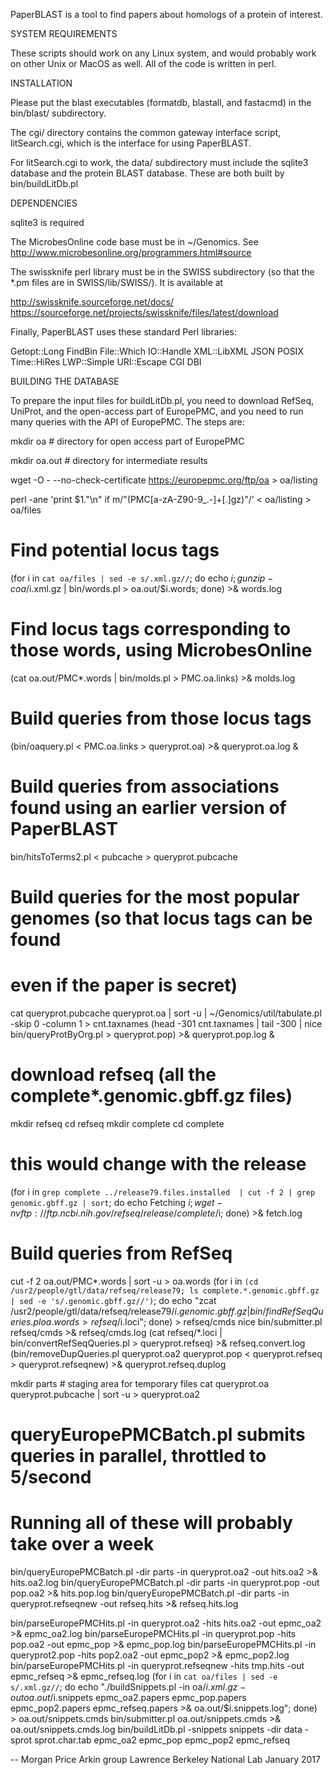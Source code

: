 PaperBLAST is a tool to find papers about homologs of a protein of interest.

SYSTEM REQUIREMENTS

These scripts should work on any Linux system, and would probably work
on other Unix or MacOS as well. All of the code is written in perl.

INSTALLATION

Please put the blast executables (formatdb,
blastall, and fastacmd) in the bin/blast/ subdirectory.

The cgi/ directory contains the common gateway interface script,
litSearch.cgi, which is the interface for using PaperBLAST.

For litSearch.cgi to work, the data/ subdirectory must include the
sqlite3 database and the protein BLAST database. These are both built
by bin/buildLitDb.pl

DEPENDENCIES

sqlite3 is required

The MicrobesOnline code base must be in ~/Genomics. See
http://www.microbesonline.org/programmers.html#source

The swissknife perl library must be in the SWISS subdirectory (so that
the *.pm files are in SWISS/lib/SWISS/). It is available at

http://swissknife.sourceforge.net/docs/
https://sourceforge.net/projects/swissknife/files/latest/download

Finally, PaperBLAST uses these standard Perl libraries:

Getopt::Long
FindBin
File::Which
IO::Handle
XML::LibXML
JSON
POSIX
Time::HiRes
LWP::Simple
URI::Escape
CGI
DBI

BUILDING THE DATABASE

To prepare the input files for buildLitDb.pl, you need to download
RefSeq, UniProt, and the open-access part of EuropePMC, and you need
to run many queries with the API of EuropePMC. The steps are:

mkdir oa # directory for open access part of EuropePMC

mkdir oa.out # directory for intermediate results

wget -O - --no-check-certificate https://europepmc.org/ftp/oa > oa/listing

perl -ane 'print $1."\n" if m/"(PMC[a-zA-Z90-9_.-]+[.]gz)"/' < oa/listing > oa/files

# Find potential locus tags
(for i in `cat oa/files | sed -e s/.xml.gz//`; do echo $i; gunzip -c oa/$i.xml.gz | bin/words.pl > oa.out/$i.words; done) >& words.log

# Find locus tags corresponding to those words, using MicrobesOnline
(cat oa.out/PMC*.words | bin/moIds.pl > PMC.oa.links) >& moIds.log

# Build queries from those locus tags
(bin/oaquery.pl < PMC.oa.links > queryprot.oa) >& queryprot.oa.log &

# Build queries from associations found using an earlier version of PaperBLAST
bin/hitsToTerms2.pl < pubcache > queryprot.pubcache

# Build queries for the most popular genomes (so that locus tags can be found
# even if the paper is secret)
cat queryprot.pubcache queryprot.oa | sort -u | ~/Genomics/util/tabulate.pl -skip 0 -column 1 > cnt.taxnames
(head -301 cnt.taxnames | tail -300 | nice bin/queryProtByOrg.pl > queryprot.pop) >& queryprot.pop.log &

# download refseq (all the complete*.genomic.gbff.gz files)
mkdir refseq
cd refseq
mkdir complete
cd complete
# this would change with the release #
(for i in `grep complete ../release79.files.installed  | cut -f 2 | grep genomic.gbff.gz | sort`; do echo Fetching $i; wget -nv ftp://ftp.ncbi.nih.gov/refseq/release/complete/$i; done) >& fetch.log

# Build queries from RefSeq
cut -f 2 oa.out/PMC*.words | sort -u > oa.words
(for i in `(cd /usr2/people/gtl/data/refseq/release79; ls complete.*.genomic.gbff.gz | sed -e 's/.genomic.gbff.gz//')`; do echo "zcat /usr2/people/gtl/data/refseq/release79/$i.genomic.gbff.gz | bin/findRefSeqQueries.pl oa.words > refseq/$i.loci"; done) > refseq/cmds
nice bin/submitter.pl refseq/cmds >& refseq/cmds.log
(cat refseq/*.loci | bin/convertRefSeqQueries.pl > queryprot.refseq) >& refseq.convert.log
(bin/removeDupQueries.pl queryprot.oa2 queryprot.pop < queryprot.refseq > queryprot.refseqnew) >& queryprot.refseq.duplog


mkdir parts # staging area for temporary files
cat queryprot.oa queryprot.pubcache | sort -u > queryprot.oa2
# queryEuropePMCBatch.pl submits queries in parallel, throttled to 5/second
# Running all of these will probably take over a week
bin/queryEuropePMCBatch.pl -dir parts -in queryprot.oa2 -out hits.oa2 >& hits.oa2.log
bin/queryEuropePMCBatch.pl -dir parts -in queryprot.pop -out pop.oa2 >& hits.pop.log
bin/queryEuropePMCBatch.pl -dir parts -in queryprot.refseqnew -out refseq.hits >& refseq.hits.log

bin/parseEuropePMCHits.pl -in queryprot.oa2 -hits hits.oa2 -out epmc_oa2 >& epmc_oa2.log
bin/parseEuropePMCHits.pl -in queryprot.pop -hits pop.oa2 -out epmc_pop >& epmc_pop.log
bin/parseEuropePMCHits.pl -in queryprot2.pop -hits pop2.oa2 -out epmc_pop2 >& epmc_pop2.log
bin/parseEuropePMCHits.pl -in queryprot.refseqnew -hits tmp.hits -out epmc_refseq >& epmc_refseq.log
(for i in `cat oa/files | sed -e s/.xml.gz//`; do echo "./buildSnippets.pl -in oa/$i.xml.gz -out oa.out/$i.snippets epmc_oa2.papers epmc_pop.papers epmc_pop2.papers epmc_refseq.papers >& oa.out/$i.snippets.log"; done) > oa.out/snippets.cmds
bin/submitter.pl oa.out/snippets.cmds >& oa.out/snippets.cmds.log
bin/buildLitDb.pl -snippets snippets -dir data -sprot sprot.char.tab epmc_oa2 epmc_pop epmc_pop2 epmc_refseq


-- Morgan Price
Arkin group
Lawrence Berkeley National Lab
January 2017
